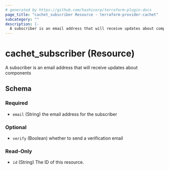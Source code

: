 ```yaml
---
# generated by https://github.com/hashicorp/terraform-plugin-docs
page_title: "cachet_subscriber Resource - terraform-provider-cachet"
subcategory: ""
description: |-
  A subscriber is an email address that will receive updates about components
---
```


# cachet_subscriber (Resource)

A subscriber is an email address that will receive updates about components



<!-- schema generated by tfplugindocs -->
## Schema

### Required

- `email` (String) the email address for the subscriber

### Optional

- `verify` (Boolean) whether to send a verification email

### Read-Only

- `id` (String) The ID of this resource.


